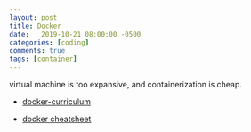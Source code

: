 ```yaml
---
layout: post
title: Docker
date:   2019-10-21 08:00:00 -0500
categories: [coding]
comments: true
tags: [container]
---
```


virtual machine is too expansive, and containerization is cheap.


* [docker-curriculum](https://docker-curriculum.com/)


* [docker cheatsheet](https://github.com/eon01/DockerCheatSheet)
